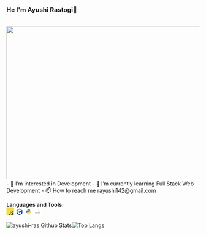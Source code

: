 ### He I'm Ayushi Rastogi👋
<br>
 <img src="https://media2.giphy.com/media/RbDKaczqWovIugyJmW/200w.webp?cid=ecf05e478zryl449gv7orid6tizvr1suercnmtgsm87ecfvu&rid=200w.webp&ct=g" width="600" height="400">
</br>
- 👀 I’m interested in Development
- 🌱 I’m currently learning Full Stack Web Development
- 📫 How to reach me rayushi142@gmail.com


**Languages and Tools:**  
<code><img height="20" src="https://raw.githubusercontent.com/github/explore/80688e429a7d4ef2fca1e82350fe8e3517d3494d/topics/javascript/javascript.png"></code>
<code><img height="20" src="https://raw.githubusercontent.com/github/explore/80688e429a7d4ef2fca1e82350fe8e3517d3494d/topics/c/c.png"></code>
<code><img height="20" src="https://raw.githubusercontent.com/github/explore/80688e429a7d4ef2fca1e82350fe8e3517d3494d/topics/python/python.png"></code>
<code><img height="20" src="https://raw.githubusercontent.com/github/explore/80688e429a7d4ef2fca1e82350fe8e3517d3494d/topics/mysql/mysql.png"></code>


<img align="left" alt="ayushi-ras Github Stats" src="https://github-readme-stats.vercel.app/api?username=ayushi-ras&show_icons=true&hide_border=true" /> 

[![Top Langs](https://github-readme-stats.vercel.app/api/top-langs/?username=ayushi-ras&layout=compact)](https://github.com/ayushi-ras/github-readme-stats)
